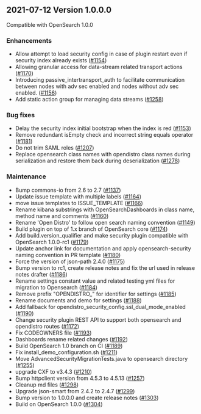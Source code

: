 ## 2021-07-12 Version 1.0.0.0

Compatible with OpenSearch 1.0.0

### Enhancements

* Allow attempt to load security config in case of plugin restart even if security index already exists ([#1154](https://github.com/opensearch-project/security/pull/1154))
* Allowing granular access for data-stream related transport actions ([#1170](https://github.com/opensearch-project/security/pull/1170))
* Introducing passive_intertransport_auth to facilitate communication between nodes with adv sec enabled and nodes without adv sec enabled. ([#1156](https://github.com/opensearch-project/security/pull/1156))
* Add static action group for managing data streams ([#1258](https://github.com/opensearch-project/security/pull/1258))

### Bug fixes

* Delay the security index initial bootstrap when the index is red ([#1153](https://github.com/opensearch-project/security/pull/1153))
* Remove redundant isEmpty check and incorrect string equals operator ([#1181](https://github.com/opensearch-project/security/pull/1181))
* Do not trim SAML roles ([#1207](https://github.com/opensearch-project/security/pull/1207))
* Replace opensearch class names with opendistro class names during serialization and restore them back during deserialization ([#1278](https://github.com/opensearch-project/security/pull/1278))

### Maintenance

* Bump commons-io from 2.6 to 2.7 ([#1137](https://github.com/opensearch-project/security/pull/1137))
* Update issue template with multiple labels ([#1164](https://github.com/opensearch-project/security/pull/1164))
* move issue templates to ISSUE_TEMPLATE ([#1166](https://github.com/opensearch-project/security/pull/1166))
* Rename kibana substrings with OpenSearchDashboards in class name, method name and comments ([#1160](https://github.com/opensearch-project/security/pull/1160))
* Rename 'Open Distro' to follow open search naming convention ([#1149](https://github.com/opensearch-project/security/pull/1149))
* Build plugin on top of 1.x branch of OpenSearch core ([#1174](https://github.com/opensearch-project/security/pull/1174))
* Add build.version_qualifier and make security plugin compatible with OpenSearch 1.0.0-rc1 ([#1179](https://github.com/opensearch-project/security/pull/1179))
* Update anchor link for documentation and apply opensearch-security naming convention in PR template ([#1180](https://github.com/opensearch-project/security/pull/1180))
* Force the version of json-path 2.4.0 ([#1175](https://github.com/opensearch-project/security/pull/1175))
* Bump version to rc1, create release notes and fix the url used in release notes drafter ([#1186](https://github.com/opensearch-project/security/pull/1186))
* Rename settings constant value and related testing yml files for migration to Opensearch ([#1184](https://github.com/opensearch-project/security/pull/1184))
* Remove prefix "OPENDISTRO_" for identifier for settings ([#1185](https://github.com/opensearch-project/security/pull/1185))
* Rename documents and demo for settings ([#1188](https://github.com/opensearch-project/security/pull/1188))
* Add fallback for opendistro_security_config.ssl_dual_mode_enabled ([#1190](https://github.com/opensearch-project/security/pull/1190))
* Change security plugin REST API to support both opensearch and opendistro routes ([#1172](https://github.com/opensearch-project/security/pull/1172))
* Fix CODEOWNERS file ([#1193](https://github.com/opensearch-project/security/pull/1193))
* Dashboards rename related changes ([#1192](https://github.com/opensearch-project/security/pull/1192))
* Build OpenSearch 1.0 branch on CI ([#1189](https://github.com/opensearch-project/security/pull/1189))
* Fix install_demo_configuration.sh ([#1211](https://github.com/opensearch-project/security/pull/1211))
* Move AdvancedSecurityMigrationTests.java to opensearch directory ([#1255](https://github.com/opensearch-project/security/pull/1255))
* upgrade CXF to v3.4.3 ([#1210](https://github.com/opensearch-project/security/pull/1210))
* Bump httpclient version from 4.5.3 to 4.5.13 ([#1257](https://github.com/opensearch-project/security/pull/1257))
* Cleanup md files ([#1298](https://github.com/opensearch-project/security/pull/1298))
* Upgrade json-smart from 2.4.2 to 2.4.7 ([#1299](https://github.com/opensearch-project/security/pull/1299))
* Bump version to 1.0.0.0 and create release notes ([#1303](https://github.com/opensearch-project/security/pull/1303))
* Build on OpenSearch 1.0.0 ([#1304](https://github.com/opensearch-project/security/pull/1304))
